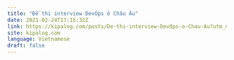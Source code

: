 ```yaml
---
title: "Đề thi interview DevOps ở Châu Âu"
date: 2021-02-24T17:15:32Z
link: https://kipalog.com/posts/De-thi-interview-DevOps-o-Chau-Au?utm_medium=RSS&utm_source=news.12bit.vn
site: kipalog.com
language: Vietnamese
draft: false
---
```

